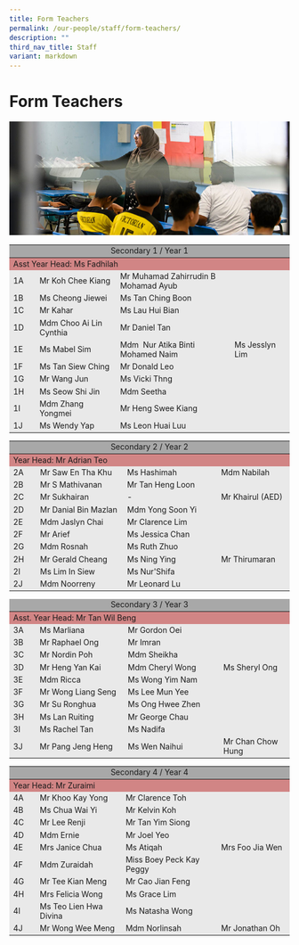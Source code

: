 ```yaml
---
title: Form Teachers
permalink: /our-people/staff/form-teachers/
description: ""
third_nav_title: Staff
variant: markdown
---
```

# **Form Teachers**

![](/images/form-teachers-1.jpg)


<table style="border-collapse:collapse;border-spacing:0" class="tg">
	  <tbody><tr>
	    <td bgcolor="#A8A8A8" align="center" colspan="4">Secondary 1 / Year 1</td>
      </tr>
	  </tbody><thead></thead><tbody><tr>
	  <td bgcolor="#D18585" colspan="4">Asst Year    Head: Ms Fadhilah</td>
	  </tr>
	  <tr>
	    <td bgcolor="#E9E9E9" width="39">1A</td>
	    <td bgcolor="#E9E9E9" width="162">Mr Koh Chee Kiang</td>
	    <td bgcolor="#E9E9E9" width="244">Mr Muhamad    Zahirrudin B Mohamad Ayub</td>
	    <td bgcolor="#E9E9E9" width="110">&nbsp;</td>
      </tr>
	  <tr>
	    <td bgcolor="#E9E9E9">1B</td>
	    <td bgcolor="#E9E9E9">Ms Cheong Jiewei</td>
	    <td bgcolor="#E9E9E9">Ms Tan Ching Boon</td>
	    <td bgcolor="#E9E9E9">&nbsp;</td>
      </tr>
	  <tr>
	    <td bgcolor="#E9E9E9">1C</td>
	    <td bgcolor="#E9E9E9">Mr Kahar</td>
	    <td bgcolor="#E9E9E9">Ms Lau Hui Bian</td>
	    <td bgcolor="#E9E9E9">&nbsp;</td>
      </tr>
	  <tr>
	    <td bgcolor="#E9E9E9">1D</td>
	    <td bgcolor="#E9E9E9">Mdm Choo Ai Lin    Cynthia</td>
	    <td bgcolor="#E9E9E9">Mr Daniel Tan</td>
	    <td bgcolor="#E9E9E9">&nbsp;</td>
      </tr>
	  <tr>
	    <td bgcolor="#E9E9E9">1E</td>
	    <td bgcolor="#E9E9E9">Ms Mabel Sim</td>
	    <td bgcolor="#E9E9E9">Mdm&nbsp; Nur Atika    Binti Mohamed Naim&nbsp;&nbsp;</td>
	    <td bgcolor="#E9E9E9">Ms Jesslyn Lim</td>
      </tr>
	  <tr>
	    <td bgcolor="#E9E9E9">1F</td>
	    <td bgcolor="#E9E9E9">Ms Tan Siew Ching</td>
	    <td bgcolor="#E9E9E9">Mr Donald Leo</td>
	    <td bgcolor="#E9E9E9">&nbsp;</td>
      </tr>
	  <tr>
	    <td bgcolor="#E9E9E9">1G</td>
	    <td bgcolor="#E9E9E9">Mr Wang Jun</td>
	    <td bgcolor="#E9E9E9">Ms Vicki Thng</td>
	    <td bgcolor="#E9E9E9">&nbsp;</td>
      </tr>
	  <tr>
	    <td bgcolor="#E9E9E9">1H</td>
	    <td bgcolor="#E9E9E9">Ms Seow Shi Jin</td>
	    <td bgcolor="#E9E9E9">Mdm Seetha</td>
	    <td bgcolor="#E9E9E9">&nbsp;</td>
      </tr>
	  <tr>
	    <td bgcolor="#E9E9E9">1I</td>
	    <td bgcolor="#E9E9E9">Mdm Zhang Yongmei</td>
	    <td bgcolor="#E9E9E9">Mr Heng Swee Kiang</td>
	    <td bgcolor="#E9E9E9">&nbsp;</td>
      </tr>
	  <tr>
	    <td bgcolor="#E9E9E9">1J</td>
	    <td bgcolor="#E9E9E9">Ms Wendy Yap</td>
	    <td bgcolor="#E9E9E9">Ms Leon Huai Luu</td>
	    <td bgcolor="#E9E9E9">&nbsp;</td>
      </tr>
	</tbody>
	</table>

<table style="border-collapse:collapse;border-spacing:0" class="tg">
  <tbody><tr>
    <td bgcolor="#A8A8A8" align="center" colspan="4">Secondary 2 / Year 2</td>
  </tr>
  </tbody><thead></thead><tbody><tr>
  <td bgcolor="#D18585" colspan="4">Year Head:    Mr Adrian Teo</td>
  </tr>
    <tr>
      <td bgcolor="#E9E9E9" width="39">2A</td>
      <td bgcolor="#E9E9E9" width="163">Mr Saw En Tha    Khu</td>
      <td bgcolor="#E9E9E9" width="183">Ms Hashimah</td>
      <td bgcolor="#E9E9E9">Mdm    Nabilah&nbsp;</td>
    </tr>
    <tr>
      <td bgcolor="#E9E9E9">2B</td>
      <td bgcolor="#E9E9E9">Mr S Mathivanan</td>
      <td bgcolor="#E9E9E9">Mr Tan Heng Loon</td>
      <td bgcolor="#E9E9E9">&nbsp;</td>
    </tr>
    <tr>
      <td bgcolor="#E9E9E9">2C</td>
      <td bgcolor="#E9E9E9">Mr Sukhairan</td>
      <td bgcolor="#E9E9E9">-</td>
      <td bgcolor="#E9E9E9" width="129">Mr    Khairul (AED)</td>
    </tr>
    <tr>
      <td bgcolor="#E9E9E9">2D</td>
      <td bgcolor="#E9E9E9">Mr Danial Bin Mazlan</td>
      <td bgcolor="#E9E9E9">Mdm Yong Soon Yi</td>
      <td bgcolor="#E9E9E9">&nbsp;</td>
    </tr>
    <tr>
      <td bgcolor="#E9E9E9">2E</td>
      <td bgcolor="#E9E9E9">Mdm Jaslyn Chai</td>
      <td bgcolor="#E9E9E9">Mr Clarence Lim</td>
      <td bgcolor="#E9E9E9">&nbsp;</td>
    </tr>
    <tr>
      <td bgcolor="#E9E9E9">2F</td>
      <td bgcolor="#E9E9E9">Mr Arief</td>
      <td bgcolor="#E9E9E9">Ms Jessica Chan</td>
      <td bgcolor="#E9E9E9">&nbsp;</td>
    </tr>
    <tr>
      <td bgcolor="#E9E9E9">2G</td>
      <td bgcolor="#E9E9E9">Mdm Rosnah</td>
      <td bgcolor="#E9E9E9">Ms Ruth Zhuo</td>
      <td bgcolor="#E9E9E9">&nbsp;</td>
    </tr>
    <tr>
      <td bgcolor="#E9E9E9">2H</td>
      <td bgcolor="#E9E9E9">Mr Gerald Cheang</td>
      <td bgcolor="#E9E9E9">Ms Ning Ying</td>
      <td bgcolor="#E9E9E9">Mr Thirumaran</td>
    </tr>
    <tr>
      <td bgcolor="#E9E9E9">2I</td>
      <td bgcolor="#E9E9E9">Ms Lim In Siew</td>
      <td bgcolor="#E9E9E9">Ms Nur'Shifa</td>
      <td bgcolor="#E9E9E9">&nbsp;</td>
    </tr>
    <tr>
      <td bgcolor="#E9E9E9">2J</td>
      <td bgcolor="#E9E9E9">Mdm Noorreny</td>
      <td bgcolor="#E9E9E9">Mr Leonard Lu</td>
      <td bgcolor="#E9E9E9">&nbsp;</td>
    </tr>
</tbody>
</table>
<table style="border-collapse:collapse;border-spacing:0" class="tg">
  <thead>
    <tr>
      <td bgcolor="#A8A8A8" align="center" colspan="4">Secondary 3 / Year 3</td>
    </tr>
  </thead>
  <tbody>
    <tr>
      <td bgcolor="#D18585" colspan="4">Asst. Year Head: Mr Tan Wil Beng</td>
    </tr>
    <tr>
      <td bgcolor="#E9E9E9" width="37">3A</td>
      <td bgcolor="#E9E9E9" width="165">Ms Marliana</td>
      <td bgcolor="#E9E9E9" width="183">Mr Gordon Oei</td>
      <td bgcolor="#E9E9E9" width="129">&nbsp;</td>
    </tr>
    <tr>
      <td bgcolor="#E9E9E9">3B</td>
      <td bgcolor="#E9E9E9">Mr Raphael Ong</td>
      <td bgcolor="#E9E9E9">Mr Imran</td>
      <td bgcolor="#E9E9E9">&nbsp;</td>
    </tr>
    <tr>
      <td bgcolor="#E9E9E9">3C</td>
      <td bgcolor="#E9E9E9">Mr Nordin Poh</td>
      <td bgcolor="#E9E9E9">Mdm Sheikha</td>
      <td bgcolor="#E9E9E9">&nbsp;</td>
    </tr>
    <tr>
      <td bgcolor="#E9E9E9">3D</td>
      <td bgcolor="#E9E9E9">Mr Heng Yan Kai</td>
      <td bgcolor="#E9E9E9">Mdm Cheryl Wong</td>
      <td bgcolor="#E9E9E9">Ms Sheryl Ong</td>
    </tr>
    <tr>
      <td bgcolor="#E9E9E9">3E</td>
      <td bgcolor="#E9E9E9">Mdm Ricca</td>
      <td bgcolor="#E9E9E9">Ms Wong Yim Nam</td>
      <td bgcolor="#E9E9E9">&nbsp;</td>
    </tr>
    <tr>
      <td bgcolor="#E9E9E9">3F</td>
      <td bgcolor="#E9E9E9">Mr Wong Liang Seng</td>
      <td bgcolor="#E9E9E9">Ms Lee Mun Yee</td>
      <td bgcolor="#E9E9E9">&nbsp;</td>
    </tr>
    <tr>
      <td bgcolor="#E9E9E9">3G</td>
      <td bgcolor="#E9E9E9">Mr Su Ronghua</td>
      <td bgcolor="#E9E9E9">Ms Ong Hwee Zhen</td>
      <td bgcolor="#E9E9E9">&nbsp;</td>
    </tr>
    <tr>
      <td bgcolor="#E9E9E9">3H</td>
      <td bgcolor="#E9E9E9">Ms Lan Ruiting</td>
      <td bgcolor="#E9E9E9">Mr George Chau</td>
      <td bgcolor="#E9E9E9">&nbsp;</td>
    </tr>
    <tr>
      <td bgcolor="#E9E9E9">3I</td>
      <td bgcolor="#E9E9E9">Ms Rachel Tan</td>
      <td bgcolor="#E9E9E9">Ms Nadifa</td>
      <td bgcolor="#E9E9E9"></td>
    </tr>
    <tr>
      <td bgcolor="#E9E9E9">3J</td>
      <td bgcolor="#E9E9E9">Mr Pang Jeng Heng</td>
      <td bgcolor="#E9E9E9">Ms Wen Naihui</td>
      <td bgcolor="#E9E9E9">Mr Chan Chow Hung</td>
    </tr>
  </tbody>
</table>
<table style="border-collapse:collapse;border-spacing:0" class="tg">
  <tbody><tr>
    <td bgcolor="#A8A8A8" align="center" colspan="4">Secondary 4 / Year 4</td>
  </tr>
  </tbody><thead></thead><tbody><tr>
  <td bgcolor="#D18585" colspan="4">Year Head:    Mr Zuraimi</td>
</tr>
    <tr>
      <td bgcolor="#E9E9E9" width="38">4A</td>
      <td bgcolor="#E9E9E9" width="164">Mr Khoo Kay    Yong</td>
      <td bgcolor="#E9E9E9" width="185">Mr Clarence Toh</td>
      <td bgcolor="#E9E9E9" width="132">&nbsp;</td>
    </tr>
    <tr>
      <td bgcolor="#E9E9E9">4B</td>
      <td bgcolor="#E9E9E9">Ms Chua Wai Yi</td>
      <td bgcolor="#E9E9E9">Mr Kelvin Koh</td>
      <td bgcolor="#E9E9E9">&nbsp;</td>
    </tr>
    <tr>
      <td bgcolor="#E9E9E9">4C</td>
      <td bgcolor="#E9E9E9">Mr Lee Renji</td>
      <td bgcolor="#E9E9E9">Mr Tan Yim Siong</td>
      <td bgcolor="#E9E9E9">&nbsp;</td>
    </tr>
    <tr>
      <td bgcolor="#E9E9E9">4D</td>
      <td bgcolor="#E9E9E9">Mdm Ernie</td>
      <td bgcolor="#E9E9E9">Mr Joel Yeo</td>
      <td bgcolor="#E9E9E9"></td>
    </tr>
    <tr>
      <td bgcolor="#E9E9E9">4E</td>
      <td bgcolor="#E9E9E9">Mrs Janice Chua</td>
      <td bgcolor="#E9E9E9">Ms Atiqah</td>
      <td bgcolor="#E9E9E9">Mrs Foo Jia Wen</td>
    </tr>
    <tr>
      <td bgcolor="#E9E9E9">4F</td>
      <td bgcolor="#E9E9E9">Mdm Zuraidah</td>
      <td bgcolor="#E9E9E9">Miss Boey Peck Kay    Peggy&nbsp;</td>
      <td bgcolor="#E9E9E9">&nbsp;</td>
    </tr>
    <tr>
      <td bgcolor="#E9E9E9">4G</td>
      <td bgcolor="#E9E9E9">Mr Tee Kian Meng</td>
      <td bgcolor="#E9E9E9">Mr Cao Jian Feng</td>
      <td bgcolor="#E9E9E9"></td>
    </tr>
    <tr>
      <td bgcolor="#E9E9E9">4H</td>
      <td bgcolor="#E9E9E9">Mrs Felicia Wong</td>
      <td bgcolor="#E9E9E9">Ms Grace Lim</td>
      <td bgcolor="#E9E9E9">&nbsp;</td>
    </tr>
    <tr>
      <td bgcolor="#E9E9E9">4I</td>
      <td bgcolor="#E9E9E9">Ms Teo Lien Hwa    Divina</td>
      <td bgcolor="#E9E9E9">Ms Natasha Wong</td>
      <td bgcolor="#E9E9E9">&nbsp;</td>
    </tr>
    <tr>
      <td bgcolor="#E9E9E9">4J</td>
      <td bgcolor="#E9E9E9">Mr Wong Wee Meng</td>
      <td bgcolor="#E9E9E9">Mdm Norlinsah</td>
      <td bgcolor="#E9E9E9">Mr Jonathan Oh</td>
    </tr>
</tbody>
</table>